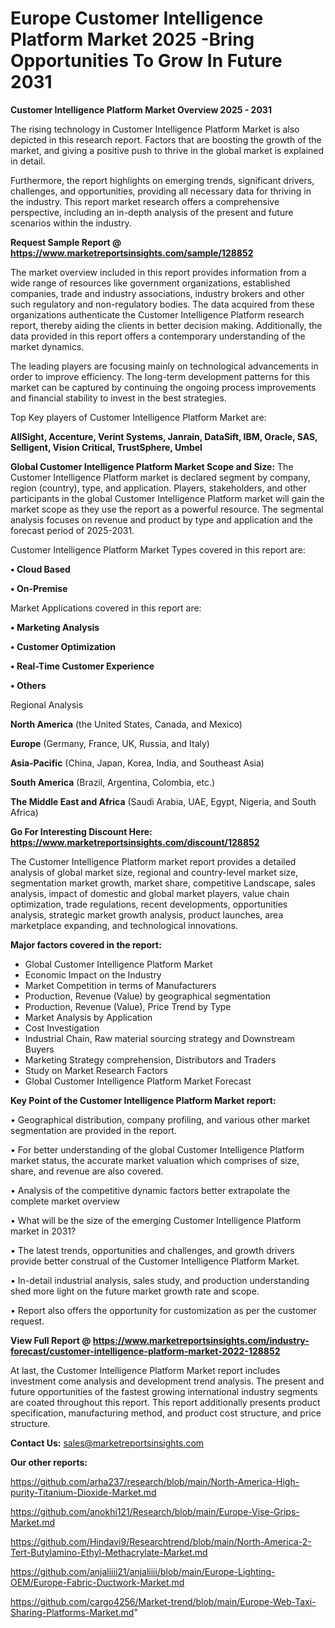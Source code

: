 # Europe Customer Intelligence Platform Market 2025 -Bring Opportunities To Grow In Future 2031

<Strong> Customer Intelligence Platform Market Overview 2025 - 2031</strong>

The rising technology in Customer Intelligence Platform Market is also depicted in this research report. Factors that are boosting the growth of the market, and giving a positive push to thrive in the global market is explained in detail.

Furthermore, the report highlights on emerging trends, significant drivers, challenges, and opportunities, providing all necessary data for thriving in the industry. This report market research offers a comprehensive perspective, including an in-depth analysis of the present and future scenarios within the industry.

<strong>Request Sample Report @ <a href=https://www.marketreportsinsights.com/sample/128852>https://www.marketreportsinsights.com/sample/128852</a></strong>

The market overview included in this report provides information from a wide range of resources like government organizations, established companies, trade and industry associations, industry brokers and other such regulatory and non-regulatory bodies. The data acquired from these organizations authenticate the Customer Intelligence Platform research report, thereby aiding the clients in better decision making. Additionally, the data provided in this report offers a contemporary understanding of the market dynamics.

The leading players are focusing mainly on technological advancements in order to improve efficiency. The long-term development patterns for this market can be captured by continuing the ongoing process improvements and financial stability to invest in the best strategies.

Top Key players of Customer Intelligence Platform Market are:

<strong>AllSight, Accenture, Verint Systems, Janrain, DataSift, IBM, Oracle, SAS, Selligent, Vision Critical, TrustSphere, Umbel</strong>

<strong><b>Global Customer Intelligence Platform Market Scope and Size:</b></strong>
The Customer Intelligence Platform market is declared segment by company, region (country), type, and application. Players, stakeholders, and other participants in the global Customer Intelligence Platform market will gain the market scope as they use the report as a powerful resource. The segmental analysis focuses on revenue and product by type and application and the forecast period of 2025-2031.

Customer Intelligence Platform Market Types covered in this report are:

<strong>• Cloud Based

• On-Premise</strong>

Market Applications covered in this report are:

<strong>• Marketing Analysis

• Customer Optimization

• Real-Time Customer Experience

• Others</strong> 

Regional Analysis

<strong>North America</strong> (the United States, Canada, and Mexico)

<strong>Europe</strong> (Germany, France, UK, Russia, and Italy)

<strong>Asia-Pacific</strong> (China, Japan, Korea, India, and Southeast Asia)

<strong>South America</strong> (Brazil, Argentina, Colombia, etc.)

<strong>The Middle East and Africa</strong> (Saudi Arabia, UAE, Egypt, Nigeria, and South Africa)

<strong>Go For Interesting Discount Here: <a href=https://www.marketreportsinsights.com/discount/128852>https://www.marketreportsinsights.com/discount/128852</a></strong>

The Customer Intelligence Platform market report provides a detailed analysis of global market size, regional and country-level market size, segmentation market growth, market share, competitive Landscape, sales analysis, impact of domestic and global market players, value chain optimization, trade regulations, recent developments, opportunities analysis, strategic market growth analysis, product launches, area marketplace expanding, and technological innovations.

<strong><b>Major factors covered in the report:</b></strong>
<ul>
  <li>Global Customer Intelligence Platform Market </li>
  <li>Economic Impact on the Industry</li>
  <li>Market Competition in terms of Manufacturers</li>
  <li>Production, Revenue (Value) by geographical segmentation</li>
  <li>Production, Revenue (Value), Price Trend by Type</li>
  <li>Market Analysis by Application</li>
  <li>Cost Investigation</li>
  <li>Industrial Chain, Raw material sourcing strategy and Downstream Buyers</li>
  <li>Marketing Strategy comprehension, Distributors and Traders</li>
  <li>Study on Market Research Factors</li>
  <li>Global Customer Intelligence Platform Market Forecast</li>
</ul>

<strong><b>Key Point of the Customer Intelligence Platform Market report:</b></strong>

• Geographical distribution, company profiling, and various other market segmentation are provided in the report.

• For better understanding of the global Customer Intelligence Platform market status, the accurate market valuation which comprises of size, share, and revenue are also covered.

• Analysis of the competitive dynamic factors better extrapolate the complete market overview

• What will be the size of the emerging Customer Intelligence Platform market in 2031?

• The latest trends, opportunities and challenges, and growth drivers provide better construal of the Customer Intelligence Platform Market.

• In-detail industrial analysis, sales study, and production understanding shed more light on the future market growth rate and scope.

• Report also offers the opportunity for customization as per the customer request.

<strong><b>View Full Report @ <a href=https://www.marketreportsinsights.com/industry-forecast/customer-intelligence-platform-market-2022-128852>https://www.marketreportsinsights.com/industry-forecast/customer-intelligence-platform-market-2022-128852</a></b></strong>


At last, the Customer Intelligence Platform Market report includes investment come analysis and development trend analysis. The present and future opportunities of the fastest growing international industry segments are coated throughout this report. This report additionally presents product specification, manufacturing method, and product cost structure, and price structure.

<strong>Contact Us:</strong>
sales@marketreportsinsights.com

<strong>Our other reports:</strong>

<a href=https://github.com/arha237/research/blob/main/North-America-High-purity-Titanium-Dioxide-Market.md>https://github.com/arha237/research/blob/main/North-America-High-purity-Titanium-Dioxide-Market.md</a>

<a href=https://github.com/anokhi121/Research/blob/main/Europe-Vise-Grips-Market.md>https://github.com/anokhi121/Research/blob/main/Europe-Vise-Grips-Market.md</a>

<a href=https://github.com/Hindavi9/Researchtrend/blob/main/North-America-2-Tert-Butylamino-Ethyl-Methacrylate-Market.md>https://github.com/Hindavi9/Researchtrend/blob/main/North-America-2-Tert-Butylamino-Ethyl-Methacrylate-Market.md</a>

<a href=https://github.com/anjaliiii21/anjaliiii/blob/main/Europe-Lighting-OEM/Europe-Fabric-Ductwork-Market.md>https://github.com/anjaliiii21/anjaliiii/blob/main/Europe-Lighting-OEM/Europe-Fabric-Ductwork-Market.md</a>

<a href=https://github.com/cargo4256/Market-trend/blob/main/Europe-Web-Taxi-Sharing-Platforms-Market.md>https://github.com/cargo4256/Market-trend/blob/main/Europe-Web-Taxi-Sharing-Platforms-Market.md</a>"

